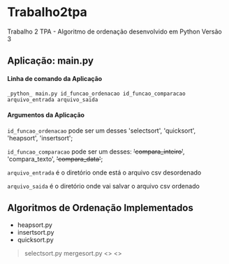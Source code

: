 # Trabalho2tpa
Trabalho 2 TPA - Algoritmo de ordenação desenvolvido em Python Versão 3

## Aplicação: main.py

#### Linha de comando da Aplicação
	
	_python_ main.py id_funcao_ordenacao id_funcao_comparacao arquivo_entrada arquivo_saida

#### Argumentos da Aplicação

`id_funcao_ordenacao` pode ser um desses 'selectsort', 'quicksort', 'heapsort', 'insertsort';

`id_funcao_comparacao` pode ser um desses: ~~'compara_inteiro'~~, 'compara_texto', ~~'compara_data'~~;

`arquivo_entrada` é o diretório onde está o arquivo csv desordenado
	
`arquivo_saida` é o diretório onde vai salvar o arquivo csv ordenado

## Algoritmos de Ordenação Implementados

- heapsort.py
- insertsort.py
- quicksort.py
> selectsort.py
> mergesort.py
> <>
> <>



